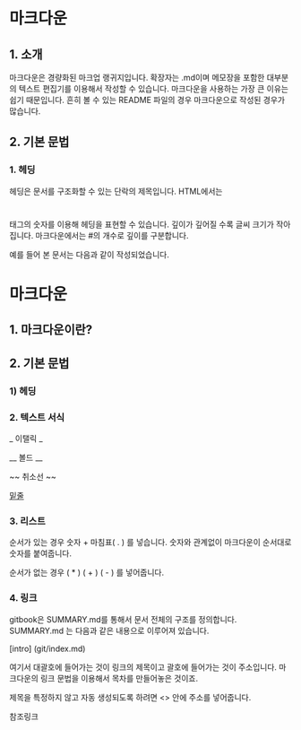 # 마크다운
## 1. 소개

마크다운은 경량화된 마크업 랭귀지입니다. 확장자는 .md이며 메모장을 포함한 대부분의 텍스트 편집기를 이용해서 작성할 수 있습니다. 마크다운을 사용하는 가장 큰 이유는 쉽기 때문입니다. 흔히 볼 수 있는 README 파일의 경우 마크다운으로 작성된 경우가 많습니다.

## 2. 기본 문법

### 1. 헤딩

헤딩은 문서를 구조화할 수 있는 단락의 제목입니다. 
HTML에서는 <h1></h1> 태그의 숫자를 이용해 헤딩을 표현할 수 있습니다. 깊이가 깊어질 수록 글씨 크기가 작아집니다.
마크다운에서는 #의 개수로 깊이를 구분합니다.

예를 들어 본 문서는 다음과 같이 작성되었습니다.

# 마크다운
## 1. 마크다운이란?
## 2. 기본 문법
### 1) 헤딩


### 2. 텍스트 서식

_ 이탤릭 _

__ 볼드 __

~~ 취소선 ~~

<u>밑줄</u>


### 3. 리스트

순서가 있는 경우 숫자 + 마침표( . ) 를 넣습니다. 숫자와 관계없이 마크다운이 순서대로 숫자를 붙여줍니다.

순서가 없는 경우 ( * ) ( + ) ( - ) 를 넣어줍니다.

### 4. 링크

gitbook은 SUMMARY.md를 통해서 문서 전체의 구조를 정의합니다. SUMMARY.md 는 다음과 같은 내용으로 이루어져 있습니다.

[intro] (git/index.md)


여기서 대괄호에 들어가는 것이 링크의 제목이고 괄호에 들어가는 것이 주소입니다. 마크다운의 링크 문법을 이용해서 목차를 만들어놓은 것이죠.

제목을 특정하지 않고 자동 생성되도록 하려면 <> 안에 주소를 넣어줍니다.

참조링크



